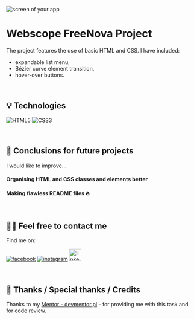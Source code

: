 ![screen of your app](https://via.placeholder.com/1000x300)

# Webscope FreeNova Project

The project features the use of basic HTML and CSS. I have included:

- expandable list menu,
- Bézier curve element transition,
- hover-over buttons.


&nbsp;

## 💡 Technologies
![HTML5](https://img.shields.io/badge/html5-%23E34F26.svg?style=for-the-badge&logo=html5&logoColor=white)
![CSS3](https://img.shields.io/badge/css3-%231572B6.svg?style=for-the-badge&logo=css3&logoColor=white)

&nbsp;

## 💭 Conclusions for future projects

I would like to improve...

#### Organising HTML and CSS classes and elements better


#### Making flawless README files 🔥 



&nbsp;

## 🙋‍♂️ Feel free to contact me
Find me on:


<a href="https://www.facebook.com/dawidtch"><img alt="facebook" src="https://static.xx.fbcdn.net/rsrc.php/yD/r/d4ZIVX-5C-b.ico"></a>
<a href="https://www.instagram.com/dawid.tchorz/"><img alt="instagram" src="https://www.instagram.com/static/images/ico/favicon.ico/36b3ee2d91ed.ico"></a>
<a href="www.linkedin.com/in/dawidtch"><img alt="linkedin" src="https://static-exp1.licdn.com/sc/h/al2o9zrvru7aqj8e1x2rzsrca" width="32px" height="32px"></a>


&nbsp;

## 👏 Thanks / Special thanks / Credits
Thanks to my [Mentor - devmentor.pl](https://devmentor.pl/) - for providing me with this task and for code review.